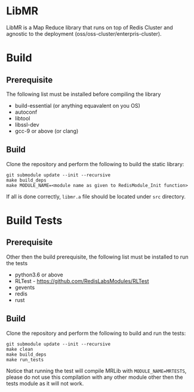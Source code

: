 # LibMR
LibMR is a Map Reduce library that runs on top of Redis Cluster and agnostic to the deployment (oss/oss-cluster/enterpris-cluster). 

# Build

## Prerequisite
The following list must be installed before compiling the library
- build-essential (or anything equavalent on you OS)
- autoconf
- libtool
- libssl-dev
- gcc-9 or above (or clang)

## Build
Clone the repository and perform the following to build the static library:

```
git submodule update --init --recursive
make build_deps
make MODULE_NAME=<module name as given to RedisModule_Init function>
```

If all is done correctly, `libmr.a` file should be located under `src` directory.

# Build Tests

## Prerequisite
Other then the build prerequisite, the following list must be installed to run the tests
- python3.6 or above
- RLTest - https://github.com/RedisLabsModules/RLTest
- gevents
- redis
- rust

## Build
Clone the repository and perform the following to build and run the tests:

```
git submodule update --init --recursive
make clean
make build_deps
make run_tests
```

Notice that running the test will compile MRLib with `MODULE_NAME=MRTESTS`, please do not use this compilation with any other module other then the tests module as it will not work.
